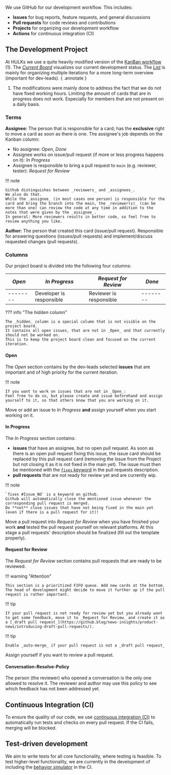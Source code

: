 We use GitHub for our development workflow. This includes:

-   **Issues** for bug reports, feature requests, and general discussions
-   **Pull requests** for code reviews and contributions
-   **Projects** for organizing our development workflow
-   **Actions** for continuous integration (CI)

## The Development Project

At HULKs we use a quite heavily modified version of the [KanBan workflow](<https://en.wikipedia.org/wiki/Kanban_(development)>) (1).
The [_Current Board_](https://github.com/orgs/HULKs/projects/2/views/2) visualizes our current development status.
The [_List_](https://github.com/orgs/HULKs/projects/2/views/1) is mainly for organizing multiple iterations for a more long-term overview (important for dev-leads).
{ .annotate }

1. The modifications were mainly done to address the fact that we do not have fixed working hours.
   Limiting the amount of cards that are in progress does not work.
   Especially for members that are not present on a daily basis.

### Terms

**Assignee:** The person that is responsible for a card; has the **exclusive** right to move a card as soon as there is one.
The assignee's job depends on the Kanban column:

-   No assignee: _Open_, _Done_
-   Assignee works on issue/pull request (if more or less progress happens on it): _In Progress_
-   Assignee is responsible to bring a pull request to `main` (e.g. reviewer, tester): _Request for Review_

!!! note

    Github distinguishes between _reviewers_ and _assignees_.
    We also do that.
    While the _assignee_ (in most cases one person) is responsible for the card and bring the branch into the main, the _reviewer(s)_ (can be more than one) can review the code at any time in addition to the notes that were given by the _assignee_.
    In general: More reviewers results in better code, so feel free to review anything you like.

**Author:** The person that created this card (issue/pull request).
Responsible for answering questions (issues/pull requests) and implement/discuss requested changes (pull requests).

### Columns

Our project board is divided into the following four columns:

| _Open_   | _In Progress_            | _Request for Review_    | _Done_   |
| -------- | ------------------------ | ----------------------- | -------- |
| -------- | Developer is responsible | Reviewer is responsible | -------- |

??? info "The _hidden_ column"

    The _hidden_ column is a special column that is not visible on the project board.
    It contains all open issues, that are not in _Open_ and that currently should not be worked on.
    This is to keep the project board clean and focused on the current iteration.

#### Open

The _Open_ section contains by the dev-leads selected **issues** that are important and of high priority for the current iteration.

!!! note

    If you want to work on issues that are not in _Open_:
    Feel free to do so, but please create and issue beforehand and assign yourself to it, so that others know that you are working on it.

Move or add an issue to _In Progress_ **and** assign yourself when you start working on it.

#### In Progress

The _In Progress_ section contains:

-   **issues** that have an assignee, but no open pull request.
    As soon as there is an open pull request fixing this issue, the issue card should be replaced by this pull request card (removing the Issue from the Project but not closing it as it is not fixed in the main yet).
    The issue must then be mentioned with the [`fixes` keyword](https://docs.github.com/en/get-started/writing-on-github/working-with-advanced-formatting/using-keywords-in-issues-and-pull-requests#linking-a-pull-request-to-an-issue) in the pull requests description.
-   **pull requests** that are not ready for review yet and are currently wip.

!!! note

    `fixes #Issue_NO` is a keyword on github.
    Github will automatically close the mentioned issue whenever the corresponding pull request is merged.
    Do **not** close issues that have not being fixed in the main yet (even if there is a pull request for it)!

Move a pull request into _Request for Review_ when you have finished your work **and** tested the pull request yourself on relevant platforms.
At this stage a pull requests' description should be finalized (fill out the template properly).

#### Request for Review

The _Request for Review_ section contains pull requests that are ready to be reviewed.

!!! warning "Attention"

    This section is a prioritized FIFO queue. Add new cards at the bottom.
    The head of development might decide to move it further up if the pull request is rather important.

!!! tip

    If your pull request is not ready for review yet but you already want to get some feedback, move it to _Request for Review_ and create it as a [_draft pull request_](https://github.blog/news-insights/product-news/introducing-draft-pull-requests/).

!!! tip

    Enable _auto-merge_ if your pull request is not a _draft pull request_

Assign yourself if you want to review a pull request.

#### Conversation-Resolve-Policy

The person (the reviewer) who opened a conversation is the only one allowed to resolve it.
The reviewer and author may use this policy to see which feedback has not been addressed yet.

## Continuous Integration (CI)

To ensure the quality of our code, we use [continuous integration (CI)](https://en.wikipedia.org/wiki/Continuous_integration) to automatically run tests and checks on every pull request.
If the CI fails, merging will be blocked.

## Test-driven development

We aim to write tests for all core functionality, where testing is feasible.
To test higher-level functionality, we are currently in the development of including the [behavior simulator](../tooling/behavior_simulator.md) in the CI.
